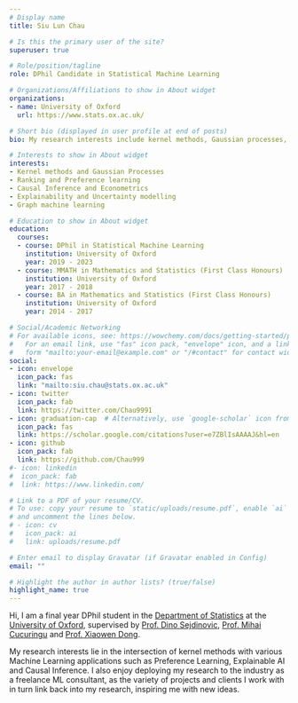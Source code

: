 ```yaml
---
# Display name
title: Siu Lun Chau

# Is this the primary user of the site?
superuser: true

# Role/position/tagline
role: DPhil Candidate in Statistical Machine Learning

# Organizations/Affiliations to show in About widget
organizations:
- name: University of Oxford
  url: https://www.stats.ox.ac.uk/

# Short bio (displayed in user profile at end of posts)
bio: My research interests include kernel methods, Gaussian processes, preference learning, explainableAI and causal inference.

# Interests to show in About widget
interests:
- Kernel methods and Gaussian Processes
- Ranking and Preference learning
- Causal Inference and Econometrics
- Explainability and Uncertainty modelling
- Graph machine learning

# Education to show in About widget
education:
  courses:
  - course: DPhil in Statistical Machine Learning
    institution: University of Oxford
    year: 2019 - 2023
  - course: MMATH in Mathematics and Statistics (First Class Honours)
    institution: University of Oxford
    year: 2017 - 2018
  - course: BA in Mathematics and Statistics (First Class Honours)
    institution: University of Oxford
    year: 2014 - 2017

# Social/Academic Networking
# For available icons, see: https://wowchemy.com/docs/getting-started/page-builder/#icons
#   For an email link, use "fas" icon pack, "envelope" icon, and a link in the
#   form "mailto:your-email@example.com" or "/#contact" for contact widget.
social:
- icon: envelope
  icon_pack: fas
  link: "mailto:siu.chau@stats.ox.ac.uk"
- icon: twitter
  icon_pack: fab
  link: https://twitter.com/Chau9991
- icon: graduation-cap  # Alternatively, use `google-scholar` icon from `ai` icon pack
  icon_pack: fas
  link: https://scholar.google.com/citations?user=e7ZBlIsAAAAJ&hl=en
- icon: github
  icon_pack: fab
  link: https://github.com/Chau999
#- icon: linkedin
#  icon_pack: fab
#  link: https://www.linkedin.com/

# Link to a PDF of your resume/CV.
# To use: copy your resume to `static/uploads/resume.pdf`, enable `ai` icons in `params.toml`, 
# and uncomment the lines below.
# - icon: cv
#   icon_pack: ai
#   link: uploads/resume.pdf

# Enter email to display Gravatar (if Gravatar enabled in Config)
email: ""

# Highlight the author in author lists? (true/false)
highlight_name: true
---
```


Hi, I am a final year DPhil student in the [Department of Statistics](https://www.stats.ox.ac.uk) at the [University of Oxford](https://www.ox.ac.uk/), supervised by [Prof. Dino Sejdinovic](http://www.stats.ox.ac.uk/~sejdinov/), [Prof. Mihai Cucuringu](http://www.stats.ox.ac.uk/~cucuring/) and [Prof. Xiaowen Dong](https://web.media.mit.edu/~xdong/). 

My research interests lie in the intersection of kernel methods with various Machine Learning applications such as Preference Learning, Explainable AI and Causal Inference. I also enjoy deploying my research to the industry as a freelance ML consultant, as the variety of projects and clients I work with in turn link back into my research, inspiring me with new ideas.

<!-- 
Hi, I’m Alan, a 3rd year PhD student in Statistical Machine Learning at [The University of Oxford](https://www.stats.ox.ac.uk) working with [Prof. Dino Sejdinovic](http://www.stats.ox.ac.uk/~sejdinov/), [Prof. Mihai Cucuringu](http://www.stats.ox.ac.uk/~cucuring/) and [Prof. Xiaowen Dong](https://web.media.mit.edu/~xdong/). Trained as a Statistician, I’ve come to realise the importance mathematics and statistics pose in solving challenges faced in this evolving and challenging data-centric era. This also motivates my research interests: focusing on the intersection of Probabilistic Kernel Methods with various ML domains such as Explainable AI, Statistical Downscaling, Graph Machine Learning, Causal Inference and Preference Learning. Currently, I am studying the interface between kernel methods and econometrics, starting from the angle of instrumental variable regressions and strategic modelling.

I also enjoy applying the latest AI research and data science developments to the industry as a freelance ML consultant. For instance, I have designed the interpretable forecasting model behind [giniPredict](https://www.gini.co), allowing businesses to access powerful forecasting technology with just a simple Google sheet interface. I also worked with [Crop4Sight](https://crop4sight.com) to deliver potato crop management software that forecast “saleable” crop yield for better returns. I relish the application of my research in creating value for businesses, and the variety of projects and clients I work with in turn link back into my research, inspiring me with new ideas.

When I’m not working, you can usually find me at the gym or reading at a local cafe. I also feed my creative side by singing and playing the guitar. I also started playing chess after watching Queen’s Gambit. I enjoy trying new things and picking up new hobbies; recently, I passed a brewing exam, so I guess you could add barista to my job title too. -->

<!-- {{< icon name="download" pack="fas" >}} Download my {{< staticref "uploads/resume.pdf" "newtab" >}}resumé{{< /staticref >}}. -->

